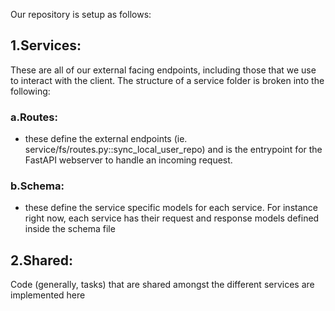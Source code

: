 Our repository is setup as follows:

## 1.Services: 
These are all of our external facing endpoints, including those that we use to interact with the client. The structure of a service folder is broken into the following:

### a.Routes:
- these define the external endpoints (ie. service/fs/routes.py::sync_local_user_repo) and is the entrypoint for the FastAPI webserver to handle an incoming request. 
### b.Schema:
- these define the service specific models for each service. For instance right now, each service has their request and response models defined inside the schema file

## 2.Shared:
Code (generally, tasks) that are shared amongst the different services are implemented here


